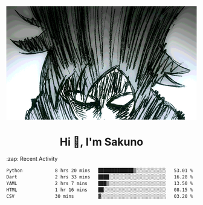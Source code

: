 <body>
<h1 align="center"></h1>
<br>
<div align="center">
<img width="auto" height="300" src="Img/mobFreakoutLonger.gif"/>
</div>
</div>
<h1 align="center">Hi 👋, I'm Sakuno</h1>
:zap: Recent Activity

<!--START_SECTION:waka-->

```txt
Python            8 hrs 20 mins   █████████████▒░░░░░░░░░░░   53.01 %
Dart              2 hrs 33 mins   ████░░░░░░░░░░░░░░░░░░░░░   16.28 %
YAML              2 hrs 7 mins    ███▒░░░░░░░░░░░░░░░░░░░░░   13.50 %
HTML              1 hr 16 mins    ██░░░░░░░░░░░░░░░░░░░░░░░   08.15 %
CSV               30 mins         ▓░░░░░░░░░░░░░░░░░░░░░░░░   03.20 %
```

<!--END_SECTION:waka-->
